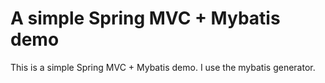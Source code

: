 # A simple Spring MVC + Mybatis demo

This is a simple Spring MVC + Mybatis demo.
I use the mybatis generator.
